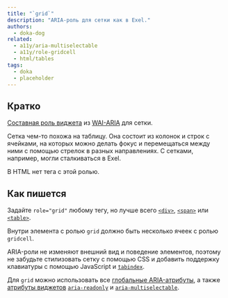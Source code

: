 ```yaml
---
title: "`grid`"
description: "ARIA-роль для сетки как в Exel."
authors:
  - doka-dog
related:
  - a11y/aria-multiselectable
  - a11y/role-gridcell
  - html/tables
tags:
  - doka
  - placeholder
---
```


## Кратко

[Составная роль виджета](/a11y/aria-roles/#roli-vidzhetov) из [WAI-ARIA](/a11y/aria-intro/#specifikaciya) для сетки.

Сетка чем-то похожа на таблицу. Она состоит из колонок и строк с ячейками, на которых можно делать фокус и перемещаться между ними с помощью стрелок в разных направлениях. С сетками, например, могли сталкиваться в Exel.

В HTML нет тега с этой ролью.

## Как пишется

Задайте `role="grid"` любому тегу, но лучше всего [`<div>`](/html/div/), [`<span>`](/html/span/) или [`<table>`](/html/tables/).

Внутри элемента с ролью `grid` должно быть несколько ячеек с ролью `gridcell`.

ARIA-роли не изменяют внешний вид и поведение элементов, поэтому не забудьте стилизовать сетку с помощью CSS и добавить поддержку клавиатуры с помощью JavaScript и [`tabindex`](/html/global-attrs/#tabindex).

Для `grid` можно использовать все [глобальные ARIA-атрибуты](/a11y/aria-attrs/#globalnye-atributy), а также [атрибуты виджетов](/a11y/aria-attrs/#atributy-vidzhetov) [`aria-readonly`](/a11y/aria-readonly/) и [`aria-multiselectable`](/a11y/aria-multiselectable/).
